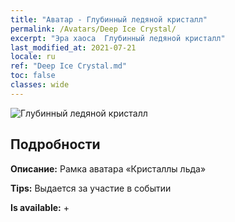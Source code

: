 ```yaml
---
title: "Аватар - Глубинный ледяной кристалл"
permalink: /Avatars/Deep Ice Crystal/
excerpt: "Эра хаоса  Глубинный ледяной кристалл"
last_modified_at: 2021-07-21
locale: ru
ref: "Deep Ice Crystal.md"
toc: false
classes: wide
---
```

 ![Глубинный ледяной кристалл](/images/a/avatarFrame_91.png)

## Подробности

 **Описание:** Рамка аватара «Кристаллы льда» 

 **Tips:** Выдается за участие в событии 

 **Is available:**  + 

